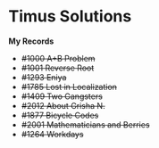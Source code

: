 # Timus Solutions
**My Records**
- ~~#1000 A+B Problem~~
- ~~#1001 Reverse Root~~
- ~~#1293 Eniya~~
- ~~#1785 Lost in Localization~~
- ~~#1409 Two Gangsters~~
- ~~#2012 About Grisha N.~~
- ~~#1877 Bicycle Codes~~
- ~~#2001 Mathematicians and Berries~~
- ~~#1264 Workdays~~